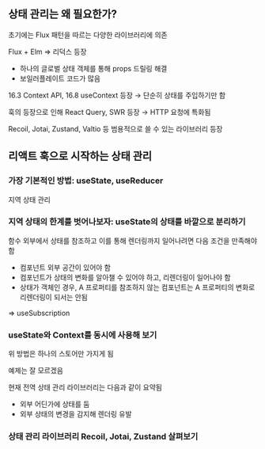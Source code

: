 ## 상태 관리는 왜 필요한가?

초기에는 Flux 패턴을 따르는 다양한 라이브러리에 의존

Flux + Elm ⇒ 리덕스 등장

- 하나의 글로벌 상태 객체를 통해 props 드릴링 해결
- 보일러플레이트 코드가 많음

16.3 Context API, 16.8 useContext 등장 → 단순히 상태를 주입하기만 함

훅의 등장으로 인해 React Query, SWR 등장 → HTTP 요청에 특화됨

Recoil, Jotai, Zustand, Valtio 등 범용적으로 쓸 수 있는 라이브러리 등장

## 리액트 훅으로 시작하는 상태 관리

### 가장 기본적인 방법: useState, useReducer

지역 상태 관리

### 지역 상태의 한계를 벗어나보자: useState의 상태를 바깥으로 분리하기

함수 외부에서 상태를 참조하고 이를 통해 렌더링까지 일어나려면 다음 조건을 만족해야 함

- 컴포넌트 외부 공간이 있어야 함
- 컴포넌트가 상태의 변화를 알아챌 수 있어야 하고, 리렌더링이 일어나야 함
- 상태가 객체인 경우, A 프로퍼티를 참조하지 않는 컴포넌트는 A 프로퍼티의 변화로 리렌더링이 되서는 안됨

⇒ useSubscription

### useState와 Context를 동시에 사용해 보기

위 방법은 하나의 스토어만 가지게 됨

예제는 잘 모르겠음

현재 전역 상태 관리 라이브러리는 다음과 같이 요약됨

- 외부 어딘가에 상태를 둠
- 외부 상태의 변경을 감지해 렌더링 유발

### 상태 관리 라이브러리 Recoil, Jotai, Zustand 살펴보기
